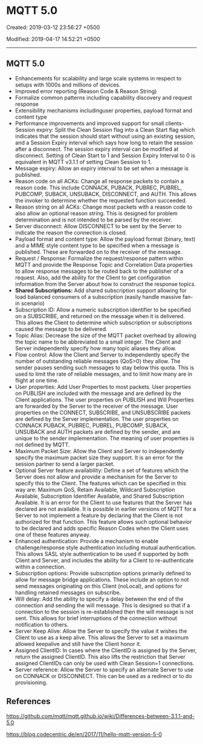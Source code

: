 # MQTT 5.0

Created: 2019-03-12 23:56:27 +0500

Modified: 2019-04-17 14:52:21 +0500

---

## MQTT 5.0

- Enhancements for scalability and large scale systems in respect to setups with 1000s and millions of devices.
- Improved error reporting (Reason Code & Reason String)
- Formalize common patterns including capability discovery and request response
- Extensibility mechanisms includinguser properties, payload format and content type
- Performance improvements and improved support for small clients-  Session expiry: Split the Clean Session flag into a Clean Start flag which indicates that the session should start without using an existing session, and a Session Expiry interval which says how long to retain the session after a disconnect. The session expiry interval can be modified at disconnect. Setting of Clean Start to 1 and Session Expiry Interval to 0 is equivalent in MQTT v3.1.1 of setting Clean Session to 1.
- Message expiry: Allow an expiry interval to be set when a message is published.
- Reason code on all ACKs: Change all response packets to contain a reason code. This include CONNACK, PUBACK, PUBREC, PUBREL, PUBCOMP, SUBACK, UNSUBACK, DISCONNECT, and AUTH. This allows the invoker to determine whether the requested function succeeded.
- Reason string on all ACKs: Change most packets with a reason code to also allow an optional reason string. This is designed for problem determination and is not intended to be parsed by the receiver.
- Server disconnect: Allow DISCONNECT to be sent by the Server to indicate the reason the connection is closed.
- Payload format and content type: Allow the payload format (binary, text) and a MIME style content type to be specified when a message is published. These are forwarded on to the receiver of the message.
- Request / Response: Formalize the request/response pattern within MQTT and provide the Response Topic and Correlation Data properties to allow response messages to be routed back to the publisher of a request. Also, add the ability for the Client to get configuration information from the Server about how to construct the response topics.
- **Shared Subscriptions:** Add shared subscription support allowing for load balanced consumers of a subscription (easily handle massive fan-in scenario)
- Subscription ID: Allow a numeric subscription identifier to be specified on a SUBSCRIBE, and returned on the message when it is delivered. This allows the Client to determine which subscription or subscriptions caused the message to be delivered.
- Topic Alias: Decrease the size of the MQTT packet overhead by allowing the topic name to be abbreviated to a small integer. The Client and Server independently specify how many topic aliases they allow.
- Flow control: Allow the Client and Server to independently specify the number of outstanding reliable messages (QoS>0) they allow. The sender pauses sending such messages to stay below this quota. This is used to limit the rate of reliable messages, and to limit how many are in flight at one time.
- User properties: Add User Properties to most packets. User properties on PUBLISH are included with the message and are defined by the Client applications. The user properties on PUBLISH and Will Properties are forwarded by the Server to the receiver of the message. User properties on the CONNECT, SUBSCRIBE, and UNSUBSCRIBE packets are defined by the Server implementation. The user properties on CONNACK PUBACK, PUBREC, PUBREL, PUBCOMP, SUBACK, UNSUBACK and AUTH packets are defined by the sender, and are unique to the sender implementation. The meaning of user properties is not defined by MQTT.
- Maximum Packet Size: Allow the Client and Server to independently specify the maximum packet size they support. It is an error for the session partner to send a larger packet.
- Optional Server feature availability: Define a set of features which the Server does not allow and provide a mechanism for the Server to specify this to the Client. The features which can be specified in this way are: Maximum QoS, Retain Available, Wildcard Subscription Available, Subscription Identifier Available, and Shared Subscription Available. It is an error for the Client to use features that the Server has declared are not available. It is possible in earlier versions of MQTT for a Server to not implement a feature by declaring that the Client is not authorized for that function. This feature allows such optional behavior to be declared and adds specific Reason Codes when the Client uses one of these features anyway.
- Enhanced authentication: Provide a mechanism to enable challenge/response style authentication including mutual authentication. This allows SASL style authentication to be used if supported by both Client and Server, and includes the ability for a Client to re-authenticate within a connection.
- Subscription options: Provide subscription options primarily defined to allow for message bridge applications. These include an option to not send messages originating on this Client (noLocal), and options for handling retained messages on subscribe.
- Will delay: Add the ability to specify a delay between the end of the connection and sending the will message. This is designed so that if a connection to the session is re-established then the will message is not sent. This allows for brief interruptions of the connection without notification to others.
- Server Keep Alive: Allow the Server to specify the value it wishes the Client to use as a keep alive. This allows the Server to set a maximum allowed keepalive and still have the Client honor it.
- Assigned ClientID: In cases where the ClientID is assigned by the Server, return the assigned ClientID. This also lifts the restriction that Server assigned ClientIDs can only be used with Clean Session=1 connections.
- Server reference: Allow the Server to specify an alternate Server to use on CONNACK or DISCONNECT. This can be used as a redirect or to do provisioning.

## References

<https://github.com/mqtt/mqtt.github.io/wiki/Differences-between-3.1.1-and-5.0>

<https://blog.codecentric.de/en/2017/11/hello-mqtt-version-5-0>
